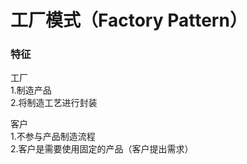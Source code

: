 # 工厂模式（Factory Pattern）

### 特征
工厂  
1.制造产品  
2.将制造工艺进行封装  

客户  
1.不参与产品制造流程  
2.客户是需要使用固定的产品（客户提出需求）  